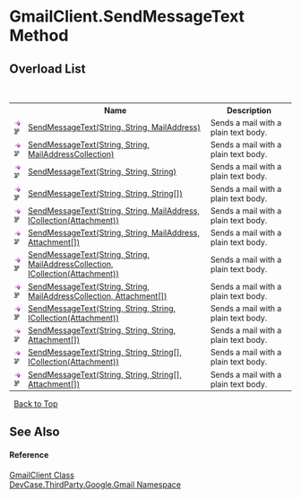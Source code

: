 # GmailClient.SendMessageText Method 
 


## Overload List
&nbsp;<table><tr><th></th><th>Name</th><th>Description</th></tr><tr><td>![Public method](media/pubmethod.gif "Public method")![Code example](media/CodeExample.png "Code example")</td><td><a href="M_DevCase_ThirdParty_Google_Gmail_GmailClient_SendMessageText">SendMessageText(String, String, MailAddress)</a></td><td>
Sends a mail with a plain text body.</td></tr><tr><td>![Public method](media/pubmethod.gif "Public method")![Code example](media/CodeExample.png "Code example")</td><td><a href="M_DevCase_ThirdParty_Google_Gmail_GmailClient_SendMessageText_3">SendMessageText(String, String, MailAddressCollection)</a></td><td>
Sends a mail with a plain text body.</td></tr><tr><td>![Public method](media/pubmethod.gif "Public method")![Code example](media/CodeExample.png "Code example")</td><td><a href="M_DevCase_ThirdParty_Google_Gmail_GmailClient_SendMessageText_6">SendMessageText(String, String, String)</a></td><td>
Sends a mail with a plain text body.</td></tr><tr><td>![Public method](media/pubmethod.gif "Public method")![Code example](media/CodeExample.png "Code example")</td><td><a href="M_DevCase_ThirdParty_Google_Gmail_GmailClient_SendMessageText_9">SendMessageText(String, String, String[])</a></td><td>
Sends a mail with a plain text body.</td></tr><tr><td>![Public method](media/pubmethod.gif "Public method")![Code example](media/CodeExample.png "Code example")</td><td><a href="M_DevCase_ThirdParty_Google_Gmail_GmailClient_SendMessageText_1">SendMessageText(String, String, MailAddress, ICollection(Attachment))</a></td><td>
Sends a mail with a plain text body.</td></tr><tr><td>![Public method](media/pubmethod.gif "Public method")![Code example](media/CodeExample.png "Code example")</td><td><a href="M_DevCase_ThirdParty_Google_Gmail_GmailClient_SendMessageText_2">SendMessageText(String, String, MailAddress, Attachment[])</a></td><td>
Sends a mail with a plain text body.</td></tr><tr><td>![Public method](media/pubmethod.gif "Public method")![Code example](media/CodeExample.png "Code example")</td><td><a href="M_DevCase_ThirdParty_Google_Gmail_GmailClient_SendMessageText_4">SendMessageText(String, String, MailAddressCollection, ICollection(Attachment))</a></td><td>
Sends a mail with a plain text body.</td></tr><tr><td>![Public method](media/pubmethod.gif "Public method")![Code example](media/CodeExample.png "Code example")</td><td><a href="M_DevCase_ThirdParty_Google_Gmail_GmailClient_SendMessageText_5">SendMessageText(String, String, MailAddressCollection, Attachment[])</a></td><td>
Sends a mail with a plain text body.</td></tr><tr><td>![Public method](media/pubmethod.gif "Public method")![Code example](media/CodeExample.png "Code example")</td><td><a href="M_DevCase_ThirdParty_Google_Gmail_GmailClient_SendMessageText_7">SendMessageText(String, String, String, ICollection(Attachment))</a></td><td>
Sends a mail with a plain text body.</td></tr><tr><td>![Public method](media/pubmethod.gif "Public method")![Code example](media/CodeExample.png "Code example")</td><td><a href="M_DevCase_ThirdParty_Google_Gmail_GmailClient_SendMessageText_8">SendMessageText(String, String, String, Attachment[])</a></td><td>
Sends a mail with a plain text body.</td></tr><tr><td>![Public method](media/pubmethod.gif "Public method")![Code example](media/CodeExample.png "Code example")</td><td><a href="M_DevCase_ThirdParty_Google_Gmail_GmailClient_SendMessageText_10">SendMessageText(String, String, String[], ICollection(Attachment))</a></td><td>
Sends a mail with a plain text body.</td></tr><tr><td>![Public method](media/pubmethod.gif "Public method")![Code example](media/CodeExample.png "Code example")</td><td><a href="M_DevCase_ThirdParty_Google_Gmail_GmailClient_SendMessageText_11">SendMessageText(String, String, String[], Attachment[])</a></td><td>
Sends a mail with a plain text body.</td></tr></table>&nbsp;
<a href="#gmailclient.sendmessagetext-method">Back to Top</a>

## See Also


#### Reference
<a href="T_DevCase_ThirdParty_Google_Gmail_GmailClient">GmailClient Class</a><br /><a href="N_DevCase_ThirdParty_Google_Gmail">DevCase.ThirdParty.Google.Gmail Namespace</a><br />